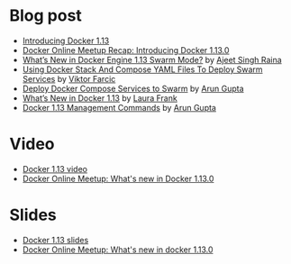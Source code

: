 # Blog post

-  [Introducing Docker 1.13](https://blog.docker.com/2017/01/whats-new-in-docker-1-13/)
- [Docker Online Meetup Recap: Introducing Docker 1.13.0](https://blog.docker.com/2017/01/docker-online-meetup-recap-introducing-docker-1-13/)
- [What’s New in Docker Engine 1.13 Swarm Mode?](http://collabnix.com/archives/2381) by [Ajeet Singh Raina](https://twitter.com/ajeetsraina)
- [Using Docker Stack And Compose YAML Files To Deploy Swarm Services](https://technologyconversations.com/2017/01/23/using-docker-stack-and-compose-yaml-files-to-deploy-swarm-services) by [Viktor Farcic](https://twitter.com/vfarcic)
- [Deploy Docker Compose Services to Swarm](http://blog.arungupta.me/deploy-docker-compose-services-swarm) by [Arun Gupta](https://twitter.com/arungupta)
- [What’s New in Docker 1.13](https://blog.codeship.com/whats-new-docker-1-13/) by [Laura Frank](https://twitter.com/rhein_wein)
- [Docker 1.13 Management Commands](http://blog.arungupta.me/docker-1-13-management-commands/) by [Arun Gupta](https://twitter.com/arungupta)

# Video

- [Docker 1.13 video](https://www.youtube.com/watch?v=y_RiG_9jEJ0)
- [Docker Online Meetup: What's new in Docker 1.13.0](https://youtu.be/W6MVBMZDsbk)

# Slides

- [Docker 1.13 slides](https://docs.google.com/presentation/d/1yrG94vTwWv4UCmDV7fXEDHNhjbWppvRUYqrbHBJCHTA/edit?usp=sharing)
- [Docker Online Meetup: What's new in docker 1.13.0](http://www.slideshare.net/Docker/online-meetup-whats-new-in-docker-1130)
